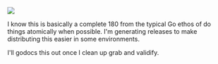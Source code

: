 <a href='https://jenkins.deepsixanalytics.net:8080/job/gochecks'><img src='https://jenkins.deepsixanalytics.net:8080/job/gochecks/badge/icon'></a>

I know this is basically a complete 180 from the typical Go ethos of do things atomically when possible. I'm generating releases to make distributing this easier in some environments. 

I'll godocs this out once I clean up grab and validify. 
